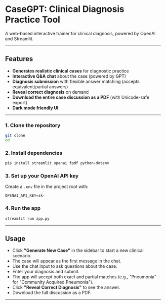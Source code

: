 # CaseGPT: Clinical Diagnosis Practice Tool

A web-based interactive trainer for clinical diagnosis, powered by OpenAI and Streamlit.

---

## Features

- **Generates realistic clinical cases** for diagnostic practice
- **Interactive Q&A chat** about the case (powered by GPT)
- **Diagnosis submission** with flexible answer matching (accepts equivalent/partial answers)
- **Reveal correct diagnosis** on demand
- **Download the entire case discussion as a PDF** (with Unicode-safe export)
- **Dark mode friendly UI** 

---

### 1. Clone the repository

```bash
git clone 
cd 
```

### 2. Install dependencies

```bash
pip install streamlit openai fpdf python-dotenv
```

### 3. Set up your OpenAI API key

Create a `.env` file in the project root with:

```
OPENAI_API_KEY=sk-
```

### 4. Run the app

```bash
streamlit run app.py
```

---

## Usage

- Click **"Generate New Case"** in the sidebar to start a new clinical scenario.
- The case will appear as the first message in the chat.
- Use the chat input to ask questions about the case.
- Enter your diagnosis and submit.
- The app will accept both exact and partial matches (e.g., "Pneumonia" for "Community Acquired Pneumonia").
- Click **"Reveal Correct Diagnosis"** to see the answer.
- Download the full discussion as a PDF.

---


